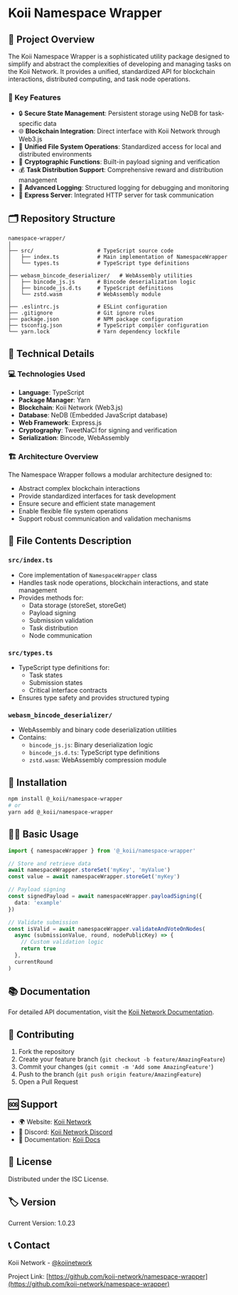 # Koii Namespace Wrapper

## 📝 Project Overview

The Koii Namespace Wrapper is a sophisticated utility package designed to simplify and abstract the complexities of developing and managing tasks on the Koii Network. It provides a unified, standardized API for blockchain interactions, distributed computing, and task node operations.

### 🌟 Key Features

- 🔒 **Secure State Management**: Persistent storage using NeDB for task-specific data
- 🌐 **Blockchain Integration**: Direct interface with Koii Network through Web3.js
- 📂 **Unified File System Operations**: Standardized access for local and distributed environments
- 🔐 **Cryptographic Functions**: Built-in payload signing and verification
- 💰 **Task Distribution Support**: Comprehensive reward and distribution management
- 📝 **Advanced Logging**: Structured logging for debugging and monitoring
- 🚀 **Express Server**: Integrated HTTP server for task communication

## 🗂️ Repository Structure

```
namespace-wrapper/
│
├── src/                    # TypeScript source code
│   ├── index.ts            # Main implementation of NamespaceWrapper
│   └── types.ts            # TypeScript type definitions
│
├── webasm_bincode_deserializer/   # WebAssembly utilities
│   ├── bincode_js.js       # Bincode deserialization logic
│   ├── bincode_js.d.ts     # TypeScript definitions
│   └── zstd.wasm           # WebAssembly module
│
├── .eslintrc.js            # ESLint configuration
├── .gitignore              # Git ignore rules
├── package.json            # NPM package configuration
├── tsconfig.json           # TypeScript compiler configuration
└── yarn.lock               # Yarn dependency lockfile
```

## 🔧 Technical Details

### 💻 Technologies Used

- **Language**: TypeScript
- **Package Manager**: Yarn
- **Blockchain**: Koii Network (Web3.js)
- **Database**: NeDB (Embedded JavaScript database)
- **Web Framework**: Express.js
- **Cryptography**: TweetNaCl for signing and verification
- **Serialization**: Bincode, WebAssembly

### 🏗️ Architecture Overview

The Namespace Wrapper follows a modular architecture designed to:
- Abstract complex blockchain interactions
- Provide standardized interfaces for task development
- Ensure secure and efficient state management
- Enable flexible file system operations
- Support robust communication and validation mechanisms

## 📁 File Contents Description

### `src/index.ts`
- Core implementation of `NamespaceWrapper` class
- Handles task node operations, blockchain interactions, and state management
- Provides methods for:
  - Data storage (storeSet, storeGet)
  - Payload signing
  - Submission validation
  - Task distribution
  - Node communication

### `src/types.ts`
- TypeScript type definitions for:
  - Task states
  - Submission states
  - Critical interface contracts
- Ensures type safety and provides structured typing

### `webasm_bincode_deserializer/`
- WebAssembly and binary code deserialization utilities
- Contains:
  - `bincode_js.js`: Binary deserialization logic
  - `bincode_js.d.ts`: TypeScript type definitions
  - `zstd.wasm`: WebAssembly compression module

## 🚀 Installation

```bash
npm install @_koii/namespace-wrapper
# or
yarn add @_koii/namespace-wrapper
```

## 🧑‍💻 Basic Usage

```typescript
import { namespaceWrapper } from '@_koii/namespace-wrapper'

// Store and retrieve data
await namespaceWrapper.storeSet('myKey', 'myValue')
const value = await namespaceWrapper.storeGet('myKey')

// Payload signing
const signedPayload = await namespaceWrapper.payloadSigning({
  data: 'example'
})

// Validate submission
const isValid = await namespaceWrapper.validateAndVoteOnNodes(
  async (submissionValue, round, nodePublicKey) => {
    // Custom validation logic
    return true
  },
  currentRound
)
```

## 📚 Documentation

For detailed API documentation, visit the [Koii Network Documentation](https://www.koii.network/docs/develop/write-a-koii-task/namespace-wrapper/the-namespace-object).

## 🤝 Contributing

1. Fork the repository
2. Create your feature branch (`git checkout -b feature/AmazingFeature`)
3. Commit your changes (`git commit -m 'Add some AmazingFeature'`)
4. Push to the branch (`git push origin feature/AmazingFeature`)
5. Open a Pull Request

## 🆘 Support

- 🌍 Website: [Koii Network](https://www.koii.network)
- 💬 Discord: [Koii Network Discord](https://discord.com/invite/koii-network)
- 📄 Documentation: [Koii Docs](https://docs.koii.network)

## 📜 License

Distributed under the ISC License.

## 🏷️ Version

Current Version: 1.0.23

## 📞 Contact

Koii Network - [@koiinetwork](https://twitter.com/koiinetwork)

Project Link: [https://github.com/koii-network/namespace-wrapper](https://github.com/koii-network/namespace-wrapper)